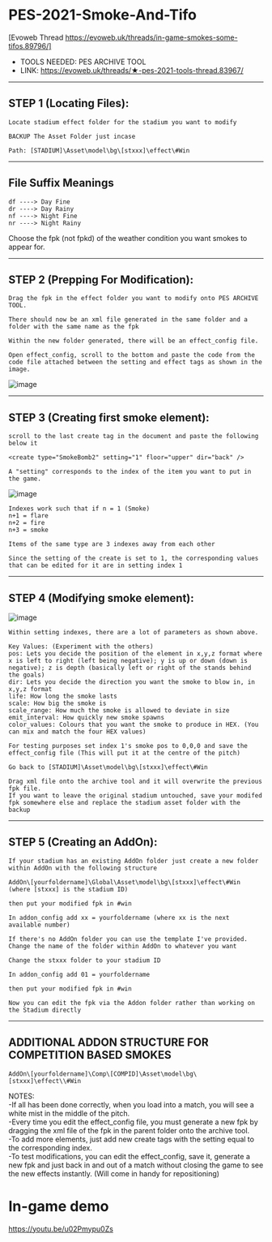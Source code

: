 # PES-2021-Smoke-And-Tifo  
[Evoweb Thread https://evoweb.uk/threads/in-game-smokes-some-tifos.89796/]
- TOOLS NEEDED: PES ARCHIVE TOOL  
- LINK: https://evoweb.uk/threads/★-pes-2021-tools-thread.83967/
-----------------------------------
STEP 1 (Locating Files):
-----------------------------------
```
Locate stadium effect folder for the stadium you want to modify

BACKUP The Asset Folder just incase

Path: [STADIUM]\Asset\model\bg\[stxxx]\effect\#Win
```
------------------------
File Suffix Meanings
------------------------
```
df ----> Day Fine  
dr ----> Day Rainy  
nf ----> Night Fine  
nr ----> Night Rainy  
```
Choose the fpk (not fpkd) of the weather condition you want smokes to appear for.

-----------------------------------
STEP 2 (Prepping For Modification):
-----------------------------------
```
Drag the fpk in the effect folder you want to modify onto PES ARCHIVE TOOL.

There should now be an xml file generated in the same folder and a folder with the same name as the fpk

Within the new folder generated, there will be an effect_config file.

Open effect_config, scroll to the bottom and paste the code from the code file attached between the setting and effect tags as shown in the image.
```
![image](https://user-images.githubusercontent.com/77795437/210905736-70d31a31-b825-41d9-bd4c-08468612007c.png)

--------------------------------------
STEP 3 (Creating first smoke element):
--------------------------------------
```
scroll to the last create tag in the document and paste the following below it

<create type="SmokeBomb2" setting="1" floor="upper" dir="back" />

A "setting" corresponds to the index of the item you want to put in the game.
```
![image](https://user-images.githubusercontent.com/77795437/210905775-f15c1beb-1d92-4e91-b9e7-4cb41f6cc9bf.png)
```
Indexes work such that if n = 1 (Smoke)
n+1 = flare
n+2 = fire
n+3 = smoke

Items of the same type are 3 indexes away from each other

Since the setting of the create is set to 1, the corresponding values that can be edited for it are in setting index 1
```
-----------------------------------
STEP 4 (Modifying smoke element):
-----------------------------------

![image](https://user-images.githubusercontent.com/77795437/210905815-39a5642a-44a9-4c4f-8f83-049e7d1fda55.png)
```
Within setting indexes, there are a lot of parameters as shown above.

Key Values: (Experiment with the others)
pos: Lets you decide the position of the element in x,y,z format where x is left to right (left being negative); y is up or down (down is negative); z is depth (basically left or right of the stands behind the goals)
dir: Lets you decide the direction you want the smoke to blow in, in x,y,z format
life: How long the smoke lasts
scale: How big the smoke is
scale_range: How much the smoke is allowed to deviate in size
emit_interval: How quickly new smoke spawns
color_values: Colours that you want the smoke to produce in HEX. (You can mix and match the four HEX values)

For testing purposes set index 1's smoke pos to 0,0,0 and save the effect_config file (This will put it at the centre of the pitch)

Go back to [STADIUM]\Asset\model\bg\[stxxx]\effect\#Win

Drag xml file onto the archive tool and it will overwrite the previous fpk file.
If you want to leave the original stadium untouched, save your modifed fpk somewhere else and replace the stadium asset folder with the backup
```
-----------------------------------
STEP 5 (Creating an AddOn):
-----------------------------------  

```
If your stadium has an existing AddOn folder just create a new folder within AddOn with the following structure

AddOn\[yourfoldername]\Global\Asset\model\bg\[stxxx]\effect\#Win (where [stxxx] is the stadium ID)

then put your modified fpk in #win

In addon_config add xx = yourfoldername (where xx is the next available number)

If there's no AddOn folder you can use the template I've provided. Change the name of the folder within AddOn to whatever you want

Change the stxxx folder to your stadium ID

In addon_config add 01 = yourfoldername

then put your modified fpk in #win

Now you can edit the fpk via the Addon folder rather than working on the Stadium directly
```
------------------------------------------------------------------------------
ADDITIONAL ADDON STRUCTURE FOR COMPETITION BASED SMOKES
-------------------------------------------------------------------------------  
```
AddOn\[yourfoldername]\Comp\[COMPID]\Asset\model\bg\[stxxx]\effect\\#Win
```

NOTES:  
-If all has been done correctly, when you load into a match, you will see a white mist in the middle of the pitch.  
-Every time you edit the effect_config file, you must generate a new fpk by dragging the xml file of the fpk in the parent folder onto the archive tool.  
-To add more elements, just add new create tags with the setting equal to the corresponding index.  
-To test modifications, you can edit the effect_config, save it, generate a new fpk and just back in and out of a match without closing the game to see the new effects instantly. (Will come in handy for repositioning)  

# In-game demo

https://youtu.be/u02Pmypu0Zs
